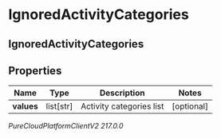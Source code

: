 # IgnoredActivityCategories

## IgnoredActivityCategories

## Properties

|Name | Type | Description | Notes|
|------------ | ------------- | ------------- | -------------|
| **values** | list[str] | Activity categories list | [optional] |



_PureCloudPlatformClientV2 217.0.0_
